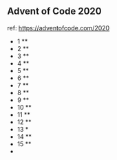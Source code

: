## Advent of Code 2020

ref: https://adventofcode.com/2020

* 1 **<br>
* 2 **<br>
* 3 **<br>
* 4 **<br>
* 5 **<br>
* 6 **<br>
* 7 **<br>
* 8 **<br>
* 9 **<br>
* 10 **<br>
* 11 **<br>
* 12 **<br>
* 13 * <br>
* 14 ** <br>
* 15 ** <br>
*
